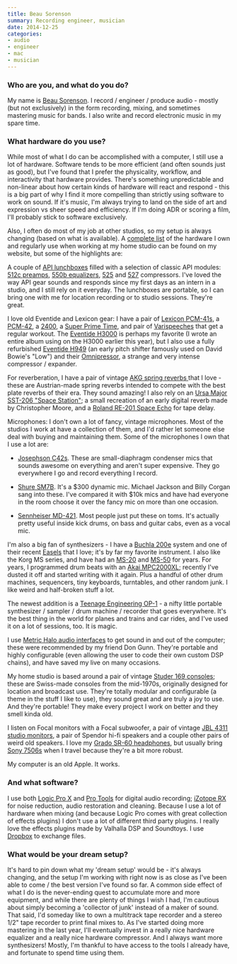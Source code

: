 ```yaml
---
title: Beau Sorenson
summary: Recording engineer, musician
date: 2014-12-25
categories:
- audio
- engineer
- mac
- musician
---
```


### Who are you, and what do you do?

My name is [Beau Sorenson](http://beaunoise.com/ "Beau's website."). I record / engineer / produce audio - mostly (but not exclusively) in the form recording, mixing, and sometimes mastering music for bands. I also write and record electronic music in my spare time. 

### What hardware do you use?

While most of what I do can be accomplished with a computer, I still use a lot of hardware. Software tends to be more efficient (and often sounds just as good), but I've found that I prefer the physicality, workflow, and interactivity that hardware provides. There's something unpredictable and non-linear about how certain kinds of hardware will react and respond - this is a big part of why I find it more compelling than strictly using software to work on sound. If it's music, I'm always trying to land on the side of art and expression vs sheer speed and efficiency. If I'm doing ADR or scoring a film, I'll probably stick to software exclusively. 

Also, I often do most of my job at other studios, so my setup is always changing (based on what is available). A [complete list](http://beaunoise.com/bnmachines.html "A list of all of Beau's gear.") of the hardware I own and regularly use when working at my home studio can be found on my website, but some of the highlights are:

A couple of [API lunchboxes][500-6b-lunchbox] filled with a selection of classic API modules: [512c preamps][512c], [550b equalizers][550b], [525][] and [527][] compressors. I've loved the way API gear sounds and responds since my first days as an intern in a studio, and I still rely on it everyday. The lunchboxes are portable, so I can bring one with me for location recording or to studio sessions. They're great. 

I love old Eventide and Lexicon gear: I have a pair of [Lexicon PCM-41s][pcm-41], a [PCM-42][], a [2400][], a [Super Prime Time][super-prime-time], and pair of [Varispeeches][varispeech] that get a regular workout. The [Eventide H3000][h3000] is perhaps my favorite (I wrote an entire album using on the H3000 earlier this year), but I also use a fully refurbished [Eventide H949][h949] (an early pitch shifter famously used on David Bowie's "Low") and their [Omnipressor][], a strange and very intense compressor / expander.

For reverberation, I have a pair of vintage [AKG spring reverbs ][bx20] that I love - these are Austrian-made spring reverbs intended to compete with the best plate reverbs of their era. They sound amazing! I also rely on an [Ursa Major SST-206 "Space Station"][sst-206]; a small recreation of an early digital reverb made by Christopher Moore, and a [Roland RE-201 Space Echo][re-201] for tape delay. 

Microphones: I don't own a lot of fancy, vintage microphones. Most of the studios I work at have a collection of them, and I'd rather let someone else deal with buying and maintaining them. Some of the microphones I own that I use a lot are:

- [Josephson C42s][c42]. These are small-diaphragm condenser mics that sounds awesome on everything and aren't super expensive. They go everywhere I go and record everything I record.  

- [Shure SM7B][sm7b]. It's a $300 dynamic mic. Michael Jackson and Billy Corgan sang into these. I've compared it with $10k mics and have had everyone in the room choose it over the fancy mic on more than one occasion. 

- [Sennheiser MD-421][md-421]. Most people just put these on toms. It's actually pretty useful inside kick drums, on bass and guitar cabs, even as a vocal mic.

I'm also a big fan of synthesizers -  I have a [Buchla 200e][200e] system and one of their recent [Easels][music-easel] that I love; it's by far my favorite instrument. I also like the Korg MS series, and have had an [MS-20][] and [MS-50][] for years. For years, I programmed drum beats with an [Akai MPC2000XL][mpc2000xl]; recently I've dusted it off and started writing with it again. Plus a handful of other drum machines, sequencers, tiny keyboards, turntables, and other random junk. I like weird and half-broken stuff a lot.

The newest addition is a [Teenage Engineering OP-1][op-1] - a nifty little portable synthesizer / sampler / drum machine / recorder that goes everywhere. It's the best thing in the world for planes and trains and car rides, and I've used it on a lot of sessions, too. It is magic.

I use [Metric Halo audio interfaces][2882] to get sound in and out of the computer; these were recommended by my friend Don Gunn. They're portable and highly configurable (even allowing the user to code their own custom DSP chains), and have saved my live on many occasions.

My home studio is based around a pair of vintage [Studer 169 consoles][169]; these are Swiss-made consoles from the mid-1970s, originally designed for location and broadcast use. They're totally modular and configurable (a theme in the stuff I like to use), they sound great and are truly a joy to use. And they're portable! They make every project I work on better and they smell kinda old.

I listen on Focal monitors with a Focal subwoofer, a pair of vintage [JBL 4311 studio monitors][4311], a pair of Spendor hi-fi speakers and a couple other pairs of weird old speakers. I love my [Grado SR-60 headphones][sr-60], but usually bring [Sony 7506s][mdr-7506] when I travel because they're a bit more robust.

My computer is an old Apple. It works.

### And what software?

I use both [Logic Pro X][logic-pro] and [Pro Tools][pro-tools] for digital audio recording; [iZotope RX][rx] for noise reduction, audio restoration and cleaning. Because I use a lot of hardware when mixing (and because Logic Pro comes with great collection of effects plugins) I don't use a lot of different third party plugins. I really love the effects plugins made by Valhalla DSP and Soundtoys. I use [Dropbox][] to exchange files. 

### What would be your dream setup?

It's hard to pin down what my 'dream setup' would be - it's always changing, and the setup I'm working with right now is as close as I've been able to come / the best version I've found so far. A common side effect of what I do is the never-ending quest to accumulate more and more equipment, and while there are plenty of things I wish I had, I'm cautious about simply becoming a 'collector of junk' instead of a maker of sound. That said, I'd someday like to own a multitrack tape recorder and a stereo 1/2" tape recorder to print final mixes to. As I've started doing more mastering in the last year, I'll eventually invest in a really nice hardware equalizer and a really nice hardware compressor. And I always want more synthesizers! Mostly, I'm thankful to have access to the tools I already have, and fortunate to spend time using them.

[169]: http://vintageaudiogearbox.com/goods/channelstrips/studer/169.html "An audio console."
[200e]: https://en.wikipedia.org/wiki/Buchla_Electronic_Musical_Instruments#Buchla_200e_series_.282004.29 "A synthesiser."
[2400]: https://ccrma.stanford.edu/~dattorro/Lexicon.htm "An audio compressor."
[2882]: http://web.archive.org/web/20211006094825/https://mhsecure.com/metric_halo/products/hardware/2882.html "A FireWire audio recording interface."
[4311]: https://vintagespeaker.net/vintage-pair-jbl-4311-wx-a-control-monitor-speakers-sound-great-2 "Monitor speakers."
[500-6b-lunchbox]: https://www.apiaudio.com/product.php?id=109 "A six slot audio rack."
[512c]: https://www.apiaudio.com/product.php?id=103 "A mic preamp."
[525]: https://www.apiaudio.com/product.php?id=104 "An audio compressor."
[527]: https://www.apiaudio.com/product.php?id=105 "An audio compressor."
[550b]: https://www.apiaudio.com/product.php?id=107 "A four band equaliser."
[bx20]: https://www.akg.com/home? "A reverberation unit."
[c42]: https://www.josephson.com/c42.html "A cardioid microphone."
[dropbox]: https://www.dropbox.com/ "Online syncing and storage."
[h3000]: http://web.archive.org/web/20150415055130/http://www.eventide.com:80/AudioDivision/Support/Harmonizers%20and%20Rack%20Products/H3000.aspx "A programmable audio processor."
[h949]: https://www.flickr.com/photos/wiresounds/1094327625/ "An audio pitch shifter."
[logic-pro]: https://www.apple.com/logic-pro/ "A professional audio application for the Mac."
[md-421]: http://www.mixonline.com/mixline/sennheiser_md421_turns50_2610/ "A microphone."
[mdr-7506]: http://web.archive.org/web/20230522193817/https://www.amazon.com/Sony-MDR7506-Professional-Diaphragm-Headphone/dp/B000AJIF4E "Studio-quality headphones."
[mpc2000xl]: http://web.archive.org/web/20170628134042/http://www.akaipro.com:80/product/mpc2000xl "A MIDI sequencer and digital sampler."
[ms-20]: https://en.wikipedia.org/wiki/Korg_MS-20 "A synthesiser."
[ms-50]: https://www.vintagesynth.com/korg/ms50.php "A synthesiser."
[music-easel]: http://web.archive.org/web/20150429014459/http://buchla.com:80/shop/modular-systems/music-easel/ "A synthesiser."
[omnipressor]: http://web.archive.org/web/20150417030626/http://www.eventide.com:80/AudioDivision/Products/PlugIns/Omnipressor.aspx "An audio rack compressor."
[op-1]: https://teenage.engineering/products/op-1 "A unique synthesizer."
[pcm-41]: https://en.audiofanzine.com/delay-echo/lexicon/PCM-41/user_reviews/r.2886.html "An effects processor."
[pcm-42]: http://web.archive.org/web/20151212103845/http://performermag.com:80/flashback-lexicon-pcm-42-digital-delay-processor/ "An audio signal processor."
[pro-tools]: https://www.avid.com/en/pro-tools "Audio editing and processing software."
[re-201]: https://en.wikipedia.org/wiki/Roland_RE-201 "An audio delay effects unit."
[rx]: https://www.izotope.com/en/products/rx.html "Audio repair software."
[sm7b]: https://www.shure.com:443/americas/products/microphones/sm/sm7b-vocal-microphone "A dynamic microphone."
[sr-60]: https://www.rakuten.co.uk/ "Over the ear headphones."
[sst-206]: http://sevenwoodsaudio.com/products.htm "A reverb and effects unit."
[super-prime-time]: https://www.flickr.com/photos/adeneko/2835707264/ "A programmable audio delay processor."
[varispeech]: https://valhalladsp.wordpress.com/2010/05/06/the-first-digital-pitch-shifter-lexicon-varispeech/ "An audio pitch shifter."
